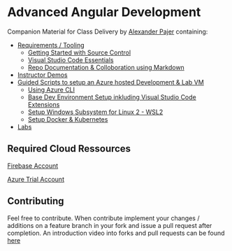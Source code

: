 ﻿# Advanced Angular Development

Companion Material for Class Delivery by [Alexander Pajer](https://www.integrations.at/kontakt.aspx) containing:

- [Requirements / Tooling](./tooling)
  - [Getting Started with Source Control](./tooling/01-git)
  - [Visual Studio Code Essentials](./tooling/02-vs-code)
  - [Repo Documentation & Colloboration using Markdown](./tooling/03-markdown)
- [Instructor Demos](./demos)
- [Guided Scripts to setup an Azure hosted Development & Lab VM](./setup)
  - [Using Azure CLI](./tooling/04-cli)
  - [Base Dev Environment Setup inkluding Visual Studio Code Extensions](./setup/#basics)
  - [Setup Windows Subsystem for Linux 2 - WSL2](./setup/#wsl)
  - [Setup Docker & Kubernetes](./setup/#docker-wsl)
- [Labs](./labs)

## Required Cloud Ressources

[Firebase Account](https://firebase.google.com/)

[Azure Trial Account](https://azure.microsoft.com/en-us/free/)

## Contributing

Feel free to contribute. When contribute implement your changes / additions on a feature branch in your fork and issue a pull request after completion. An introduction video into forks and pull requests can be found [here](https://www.youtube.com/watch?v=nT8KGYVurIU)

